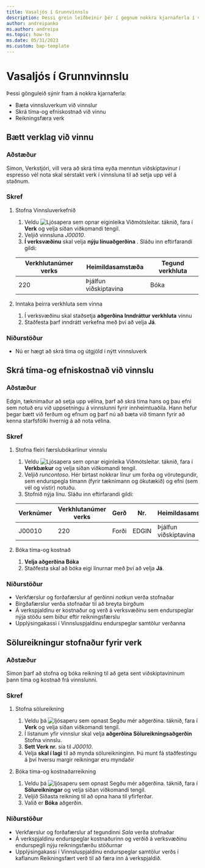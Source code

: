 ```yaml
---
title: Vasaljós í Grunnvinnslu
description: Þessi grein leiðbeinir þér í gegnum nokkra kjarnaferla í verkefnastjórnun.
author: andreipanko
ms.author: andreipa
ms.topic: how-to
ms.date: 05/31/2023
ms.custom: bap-template
---
```

# <a name="walkthrough-of-basic-jobs"></a>Vasaljós í Grunnvinnslu

Þessi gönguleið sýnir fram á nokkra kjarnaferla:

- Bæta vinnsluverkum við vinnslur
- Skrá tíma-og efniskostnað við vinnu
- Reikningsfæra verk

## <a name="adding-a-job-task-to-a-job"></a>Bætt verklag við vinnu

### <a name="scenario"></a>Aðstæður

Símon, Verkstjóri, vill vera að skrá tíma eyða menntun viðskiptavinur í espresso vél nota skal sérstakt verk í vinnsluna til að setja upp vél á staðnum.

### <a name="steps"></a>Skref

1. Stofna Vinnsluverkefnið  

    1. Veldu ![Ljósapera sem opnar eiginleika Viðmótsleitar.](../../media/ui-search/search_small.png "Segðu mér hvað þú vilt gera") táknið, fara í **Verk** og velja síðan viðkomandi tengil.  
    2. Veljið vinnsluna  *J00010*.
    3.  **Í verksvæðinu**  skal velja  **nýju línuaðgerðina** .  Sláðu inn eftirfarandi gildi:
 
    |Verkhlutanúmer verks|Heimildasamstæða|Tegund verkhluta|
    |------------|-----------|-------------|  
    |220|Þjálfun viðskiptavina|Bóka|

2. Inntaka þeirra verkhluta sem vinna
   1. Í verksvæðinu skal staðsetja  **aðgerðina Inndráttur verkhluta**  vinnu
   2. Staðfesta þarf inndrátt verkefna með því að velja  **Já**.

### <a name="results"></a>Niðurstöður

 - Nú er hægt að skrá tíma og útgjöld í nýtt vinnsluverk

## <a name="record-time-and-material-expenses-to-a-job"></a>Skrá tíma-og efniskostnað við vinnslu

### <a name="scenario-1"></a>Aðstæður

Edgin, tæknimaður að setja upp vélina, þarf að skrá tíma hans og þau efni sem notuð eru við uppsetningu á vinnslunni fyrir innheimtuaðila.  Hann hefur þegar bætt við ferðum og efnum og þarf nú að bæta við tímann fyrir að kenna starfsfólki hvernig á að nota vélina.

### <a name="steps-1"></a>Skref

1. Stofna fleiri færslubókarlínur vinnslu

    1. Veldu ![Ljósapera sem opnar eiginleika Viðmótsleitar.](../../media/ui-search/search_small.png "Segðu mér hvað þú vilt gera") táknið, fara í **Verkbækur** og velja síðan viðkomandi tengil.  
    2. Veljið *runcontoso*.  Hér birtast nokkrar línur um forða og vörutegundir, sem endurspegla tímann (fyrir tæknimann og ökutækið) og efni (sem vél og vistir) notuðu.
    3. Stofnið nýja línu. Sláðu inn eftirfarandi gildi:
 
    |Verknúmer|Verkhlutanúmer verks|Gerð|Nr.|Heimildasamstæða|Magn|
    |-------|------------|----|---|-----------|--------|  
    |J00010|220|Forði|EDGIN|Þjálfun viðskiptavina|1|

2. Bóka tíma-og kostnað
   1.  **Velja aðgerðina Bóka** 
   2. Staðfesta skal að bóka eigi línurnar með því að velja  **Já**.

### <a name="results-1"></a>Niðurstöður

 - Verkfærslur og forðafærslur af gerðinni  *notkun*  verða stofnaðar
 - Birgðafærslur verða stofnaðar til að breyta birgðum
 - Á verkspjaldinu er kostnaður og verð á verksvæðinu sem endurspeglar nýja stöðu sem bíður eftir reikningsfærslu
 - Upplýsingakassi í Vinnsluspjaldinu endurspeglar samtölur verðanna

## <a name="creating-a-sales-invoice-for-a-job"></a>Sölureikningur stofnaður fyrir verk

### <a name="scenario-2"></a>Aðstæður
Símon þarf að stofna og bóka reikning til að geta sent viðskiptavininum þann tíma og kostnað frá vinnslunni.

### <a name="steps-2"></a>Skref
1. Stofna sölureikning

    1. Veldu þá  ![ljósaperu sem opnast Segðu mér aðgerðina.](../../media/ui-search/search_small.png "Segðu mér hvað þú vilt gera") táknið, fara í **Verk** og velja síðan viðkomandi tengil.  
    2. Í listanum yfir vinnslur skal velja  **aðgerðina Sölureikningsaðgerðin**  Stofna vinnslu.
    3.  **Sett Verk nr.** sía til  *J00010*.
    4. Velja  **skal í lagi**  til að mynda sölureikninginn.  Þú munt fá staðfestingu á því hversu margir reikningar eru myndaðir

2. Bóka tíma-og kostnaðarreikning
   1. Veldu þá  ![ljósaperu sem opnast Segðu mér aðgerðina.](../../media/ui-search/search_small.png "Segðu mér hvað þú vilt gera") táknið, fara í **Sölureikningar** og velja síðan viðkomandi tengil.  
   2. Veljið Síðasta reikning til að opna hana til yfirferðar.
   3. Valið er **Bóka** aðgerðin.

### <a name="results-2"></a>Niðurstöður

 - Verkfærslur og forðafærslur af tegundinni  *Sala*  verða stofnaðar
 - Á verkspjaldinu endurspeglar kostnaðurinn og verðið á verksvæðinu endurspegli nýju reikningsfærðu stöðurnar
 - Upplýsingakassi í Vinnsluspjaldinu endurspeglar samtölur verðs í kaflanum Reikningsfært verð til að færa inn á verkspjaldið.
